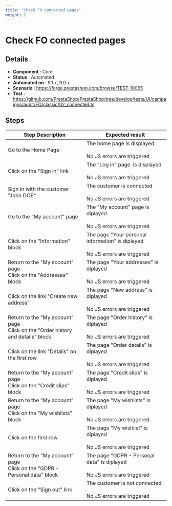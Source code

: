```yaml
---
title: "Check FO connected pages"
weight: 2
---
```


# Check FO connected pages
## Details
* **Component** : Core
* **Status** : Automated
* **Automated on** : 9.1.x, 9.0.x
* **Scenario** : https://forge.prestashop.com/browse/TEST-10065
* **Test** : https://github.com/PrestaShop/PrestaShop/tree/develop/tests/UI/campaigns/audit/FO/classic/02_connected.ts

## Steps
| Step Description | Expected result |
| ----- | ----- |
| Go to the Home Page | The home page is displayed<br><br>No JS errors are triggered |
| Click on the "Sign in" link | The "Log in" page  is displayed<br><br>No JS errors are triggered |
| Sign in with the customer "John DOE" | The customer is connected<br><br>No JS errors are triggered |
| Go to the "My account" page | The "My account" page is diplayed<br><br>No JS errors are triggered |
| Click on the "Information" block | The page "Your personal information" is diplayed<br><br>No JS errors are triggered |
| Return to the "My account" page<br>Click on the "Addresses" block | The page "Your addresses" is diplayed<br><br>No JS errors are triggered |
| Click on the link "Create new address" | The page "New address" is diplayed<br><br>No JS errors are triggered |
| Return to the "My account" page<br>Click on the "Order history and details" block | The page "Order history" is diplayed<br><br>No JS errors are triggered |
| Click on the link "Details" on the first row | The page "Order details" is diplayed<br><br>No JS errors are triggered |
| Return to the "My account" page<br>Click on the "Credit slips" block | The page "Credit slips" is diplayed<br><br>No JS errors are triggered |
| Return to the "My account" page<br>Click on the "My wishlists" block | The page "My wishlists" is diplayed<br><br>No JS errors are triggered |
| Click on the first row | The page "My wishlist" is diplayed<br><br>No JS errors are triggered |
| Return to the "My account" page<br>Click on the "GDPR - Personal data" block | The page "GDPR - Personal data" is diplayed<br><br>No JS errors are triggered |
| Click on the "Sign out" link | The customer is not connected<br><br>No JS errors are triggered |
